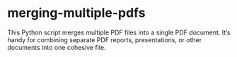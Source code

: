 # merging-multiple-pdfs

This Python script merges multiple PDF files into a single PDF document. It’s handy for combining separate PDF reports, presentations, or other documents into one cohesive file.

